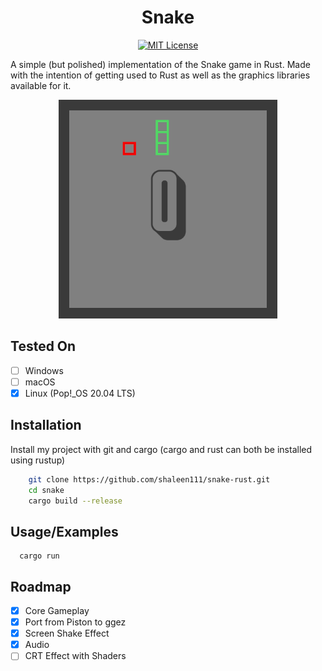<h1 align="center">
Snake
</h1>

<p align="center">
          <a href="https://github.com/shaleen111/snake-rust/blob/master/LICENSE.md">
                    <img src="https://img.shields.io/badge/license-MIT-brightgreen" alt="MIT License" />
          </a>
</p>

A simple (but polished) implementation of the Snake game in Rust.
Made with the intention of getting used to Rust as well as the graphics libraries available for it.


<p align="center">
          <img src="demo/demo.gif" alt="Game Demo" height="350"/>
</p>

## Tested On

- [ ]  Windows
- [ ]  macOS
- [x]  Linux (Pop!_OS 20.04 LTS)

## Installation

Install my project with git and cargo (cargo and rust can both be installed using rustup)
```bash
    git clone https://github.com/shaleen111/snake-rust.git
    cd snake
    cargo build --release
```

## Usage/Examples

```
  cargo run
```

## Roadmap

- [x]  Core Gameplay
- [x]  Port from Piston to ggez
- [x]  Screen Shake Effect
- [x]  Audio
- [ ]  CRT Effect with Shaders
